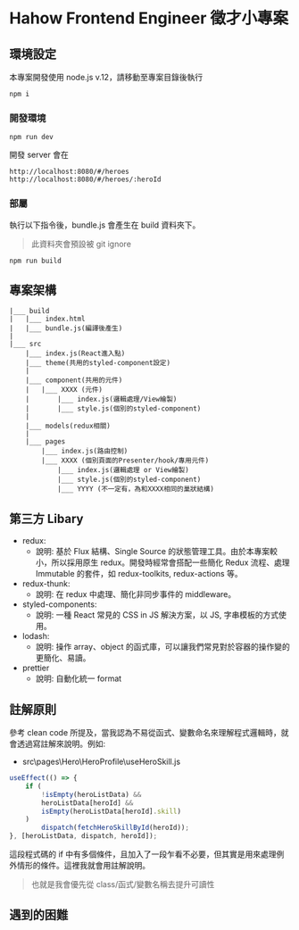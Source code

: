 # Hahow Frontend Engineer 徵才小專案

## 環境設定

本專案開發使用 node.js v.12，請移動至專案目錄後執行

```
npm i
```

### 開發環境

```
npm run dev
```

開發 server 會在

```
http://localhost:8080/#/heroes
http://localhost:8080/#/heroes/:heroId
```

### 部屬

執行以下指令後，bundle.js 會產生在 build 資料夾下。

> 此資料夾會預設被 git ignore

```
npm run build
```

## 專案架構

```
|___ build
|   |___ index.html
|   |___ bundle.js(編譯後產生)
|
|___ src
    |___ index.js(React進入點)
    |___ theme(共用的styled-component設定)
    |
    |___ component(共用的元件)
    |   |___ XXXX (元件)
    |       |___ index.js(邏輯處理/View繪製)
    |       |___ style.js(個別的styled-component)
    |
    |___ models(redux相關)
    |
    |___ pages
        |___ index.js(路由控制)
        |___ XXXX (個別頁面的Presenter/hook/專用元件)
            |___ index.js(邏輯處理 or View繪製)
            |___ style.js(個別的styled-component)
            |___ YYYY (不一定有，為和XXXX相同的巢狀結構)
```

## 第三方 Libary

-   redux:
    -   說明: 基於 Flux 結構、Single Source 的狀態管理工具。由於本專案較小，所以採用原生 redux。開發時經常會搭配一些簡化 Redux 流程、處理 Immutable 的套件，如 redux-toolkits, redux-actions 等。
-   redux-thunk:
    -   說明: 在 redux 中處理、簡化非同步事件的 middleware。
-   styled-components:
    -   說明: 一種 React 常見的 CSS in JS 解決方案，以 JS, 字串模板的方式使用。
-   lodash:
    -   說明: 操作 array、object 的函式庫，可以讓我們常見對於容器的操作變的更簡化、易讀。
-   prettier
    -   說明: 自動化統一 format

## 註解原則

參考 clean code 所提及，當我認為不易從函式、變數命名來理解程式邏輯時，就會透過寫註解來說明。例如:

-   src\pages\Hero\HeroProfile\useHeroSkill.js

```jsx
useEffect(() => {
    if (
        !isEmpty(heroListData) &&
        heroListData[heroId] &&
        isEmpty(heroListData[heroId].skill)
    )
        dispatch(fetchHeroSkillById(heroId));
}, [heroListData, dispatch, heroId]);
```

這段程式碼的 if 中有多個條件，且加入了一段乍看不必要，但其實是用來處理例外情形的條件。這裡我就會用註解說明。

> 也就是我會優先從 class/函式/變數名稱去提升可讀性

## 遇到的困難
